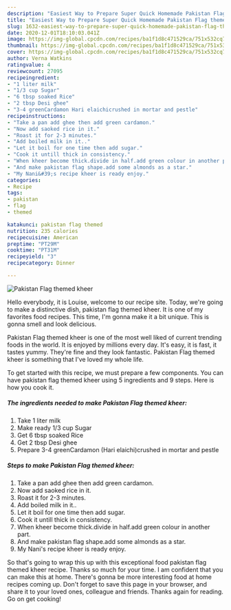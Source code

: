 ```yaml
---
description: "Easiest Way to Prepare Super Quick Homemade Pakistan Flag themed kheer"
title: "Easiest Way to Prepare Super Quick Homemade Pakistan Flag themed kheer"
slug: 1632-easiest-way-to-prepare-super-quick-homemade-pakistan-flag-themed-kheer
date: 2020-12-01T18:10:03.041Z
image: https://img-global.cpcdn.com/recipes/ba1f1d8c471529ca/751x532cq70/pakistan-flag-themed-kheer-recipe-main-photo.jpg
thumbnail: https://img-global.cpcdn.com/recipes/ba1f1d8c471529ca/751x532cq70/pakistan-flag-themed-kheer-recipe-main-photo.jpg
cover: https://img-global.cpcdn.com/recipes/ba1f1d8c471529ca/751x532cq70/pakistan-flag-themed-kheer-recipe-main-photo.jpg
author: Verna Watkins
ratingvalue: 4
reviewcount: 27095
recipeingredient:
- "1 liter milk"
- "1/3 cup Sugar"
- "6 tbsp soaked Rice"
- "2 tbsp Desi ghee"
- "3-4 greenCardamon Hari elaichicrushed in mortar and pestle"
recipeinstructions:
- "Take a pan add ghee then add green cardamon."
- "Now add saoked rice in it."
- "Roast it for 2-3 minutes."
- "Add boiled milk in it.."
- "Let it boil for one time then add sugar."
- "Cook it untill thick in consistency."
- "When kheer become thick.divide in half.add green colour in another part."
- "And make pakistan flag shape.add some almonds as a star."
- "My Nani&#39;s recipe kheer is ready enjoy."
categories:
- Recipe
tags:
- pakistan
- flag
- themed

katakunci: pakistan flag themed 
nutrition: 235 calories
recipecuisine: American
preptime: "PT29M"
cooktime: "PT31M"
recipeyield: "3"
recipecategory: Dinner

---
```



![Pakistan Flag themed kheer](https://img-global.cpcdn.com/recipes/ba1f1d8c471529ca/751x532cq70/pakistan-flag-themed-kheer-recipe-main-photo.jpg)

Hello everybody, it is Louise, welcome to our recipe site. Today, we're going to make a distinctive dish, pakistan flag themed kheer. It is one of my favorites food recipes. This time, I'm gonna make it a bit unique. This is gonna smell and look delicious.



Pakistan Flag themed kheer is one of the most well liked of current trending foods in the world. It is enjoyed by millions every day. It's easy, it is fast, it tastes yummy. They're fine and they look fantastic. Pakistan Flag themed kheer is something that I've loved my whole life.


To get started with this recipe, we must prepare a few components. You can have pakistan flag themed kheer using 5 ingredients and 9 steps. Here is how you cook it.

<!--inarticleads1-->

##### The ingredients needed to make Pakistan Flag themed kheer:

1. Take 1 liter milk
1. Make ready 1/3 cup Sugar
1. Get 6 tbsp soaked Rice
1. Get 2 tbsp Desi ghee
1. Prepare 3-4 greenCardamon (Hari elaichi)crushed in mortar and pestle




<!--inarticleads2-->

##### Steps to make Pakistan Flag themed kheer:

1. Take a pan add ghee then add green cardamon.
1. Now add saoked rice in it.
1. Roast it for 2-3 minutes.
1. Add boiled milk in it..
1. Let it boil for one time then add sugar.
1. Cook it untill thick in consistency.
1. When kheer become thick.divide in half.add green colour in another part.
1. And make pakistan flag shape.add some almonds as a star.
1. My Nani&#39;s recipe kheer is ready enjoy.




So that's going to wrap this up with this exceptional food pakistan flag themed kheer recipe. Thanks so much for your time. I am confident that you can make this at home. There's gonna be more interesting food at home recipes coming up. Don't forget to save this page in your browser, and share it to your loved ones, colleague and friends. Thanks again for reading. Go on get cooking!

